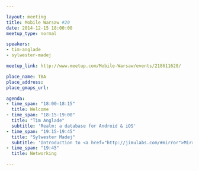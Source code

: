 ```yaml
---

layout: meeting
title: Mobile Warsaw #20
date: 2014-12-15 18:00:00
meetup_type: normal

speakers:
- tim-anglade
- sylwester-madej

meetup_link: http://www.meetup.com/Mobile-Warsaw/events/218611628/

place_name: TBA
place_address:
place_gmaps_url:

agenda:
- time_span: "18:00-18:15"
  title: Welcome
- time_span: "18:15-19:00"
  title: "Tim Anglade"
  subtitle: 'Realm: a database for Android & iOS'
- time_span: "19:15-19:45"
  title: "Sylwester Madej"
  subtitle: 'Introduction to <a href="http://jimulabs.com/#mirror">Mirror</a>'
- time_span: "19:45"
  title: Networking
  
---
```

